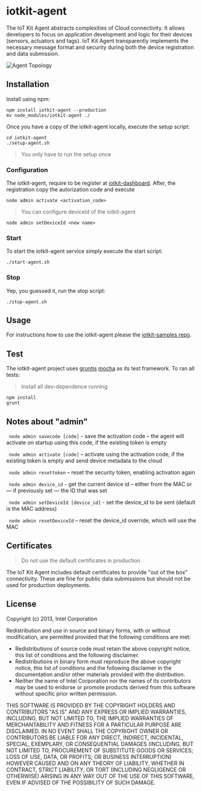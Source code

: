 # iotkit-agent

The IoT Kit Agent abstracts complexities of Cloud connectivity. It allows developers to focus on application development and logic for their devices (sensors, actuators and tags). IoT Kit Agent transparently implements the necessary message format and security during both the device registration and data submission. 

![Agent Topology](../master/images/agent-topo.png?raw=true)

## Installation

Install using npm:

    npm install iotkit-agent --production
    mv node_modules/iotkit-agent ./
    
Once you have a copy of the iotkit-agent locally, execute the setup script:

    cd iotkit-agent
    ./setup-agent.sh
    
> You only have to run the setup once
    
### Configuration

The iotkit-agent, require to be register at [iotkit-dashboard](https://dashboard.enableiot.com). After, the registration copy the autorization code 
and execute

    node admin activate <activation_code>     

> You can configure deviceId of the iotkit-agent 
        
    node admin setDeviceId <new name>        
        
### Start

To start the iotkit-agent service simply execute the start script:

    ./start-agent.sh
    
### Stop

Yep, you guessed it, run the stop script:

    ./stop-agent.sh

## Usage

For instructions how to use the iotkit-agent please the [iotkit-samples repo](https://github.com/enableiot/iotkit-samples).

## Test

The iotkit-agent project uses [gruntjs](http://gruntjs.com/) [mocha](http://visionmedia.github.io/mocha/) as its test framework. To ran all tests:

> Install all dev-dependence running

    npm install 
    grunt

## Notes about "admin"

<code> node admin savecode [code]</code> - save the activation code – the agent will activate on startup using this code, if the existing token is empty

<code> node admin activate [code]</code> – activate using the activation code, if the existing token is empty and send device metadata to the cloud

<code> node admin resettoken</code> – reset the security token, enabling activation again

<code> node admin device_id</code> - get the current device id – either from the MAC or — if previously set — the ID that was set

<code> node admin setDeviceId [device_id]</code> - set the device_id to be sent (default is the MAC address)

<code> node admin resetDeviceId</code> – reset the device_id override, which will use the MAC


## Certificates

> Do not use the default certificates in production

The IoT Kit Agent includes default certificates to provide "out of the box" connectivity. These are fine for public data submissions but should not be used for production deployments. 


## License

Copyright (c) 2013, Intel Corporation

Redistribution and use in source and binary forms, with or without modification,
are permitted provided that the following conditions are met:

* Redistributions of source code must retain the above copyright notice,
  this list of conditions and the following disclaimer.
* Redistributions in binary form must reproduce the above copyright notice,
  this list of conditions and the following disclaimer in the documentation
  and/or other materials provided with the distribution.
* Neither the name of Intel Corporation nor the names of its contributors
  may be used to endorse or promote products derived from this software
  without specific prior written permission.

THIS SOFTWARE IS PROVIDED BY THE COPYRIGHT HOLDERS AND CONTRIBUTORS "AS IS" AND
ANY EXPRESS OR IMPLIED WARRANTIES, INCLUDING, BUT NOT LIMITED TO, THE IMPLIED
WARRANTIES OF MERCHANTABILITY AND FITNESS FOR A PARTICULAR PURPOSE ARE
DISCLAIMED. IN NO EVENT SHALL THE COPYRIGHT OWNER OR CONTRIBUTORS BE LIABLE FOR
ANY DIRECT, INDIRECT, INCIDENTAL, SPECIAL, EXEMPLARY, OR CONSEQUENTIAL DAMAGES
(INCLUDING, BUT NOT LIMITED TO, PROCUREMENT OF SUBSTITUTE GOODS OR SERVICES;
LOSS OF USE, DATA, OR PROFITS; OR BUSINESS INTERRUPTION) HOWEVER CAUSED AND ON
ANY THEORY OF LIABILITY, WHETHER IN CONTRACT, STRICT LIABILITY, OR TORT
(INCLUDING NEGLIGENCE OR OTHERWISE) ARISING IN ANY WAY OUT OF THE USE OF THIS
SOFTWARE, EVEN IF ADVISED OF THE POSSIBILITY OF SUCH DAMAGE.
